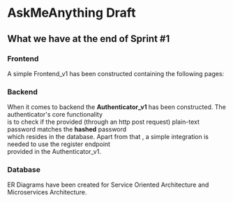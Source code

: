 
# AskMeAnything Draft
## What we have at the end of Sprint #1
### Frontend
A simple Frontend_v1 has been constructed containing the following pages:


### Backend
When it comes to backend the **Authenticator_v1** has been constructed. The authenticator's core functionality  
is to check if the provided (through an http post request) plain-text password matches the **hashed** password   
which resides in the database. Apart from that , a simple integration is needed to use the register endpoint  
provided in the Authenticator_v1.

### Database
ER Diagrams have been created for Service Oriented Architecture and Microservices Architecture.  



